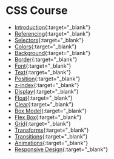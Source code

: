 


# CSS Course



- [Introduction](https://praveenorugantitech.github.io/praveenorugantitech-css/0_Introduction/){:target="_blank"}
- [Referencing](https://praveenorugantitech.github.io/praveenorugantitech-css/1_Referencing/){:target="_blank"}
- [Selectors](https://praveenorugantitech.github.io/praveenorugantitech-css/2_Selectors/){:target="_blank"}
- [Colors](https://praveenorugantitech.github.io/praveenorugantitech-css/3_Colors/){:target="_blank"}
- [Background](https://praveenorugantitech.github.io/praveenorugantitech-css/4_Background/){:target="_blank"}
- [Border](https://praveenorugantitech.github.io/praveenorugantitech-css/5_Border/){:target="_blank"}
- [Font](https://praveenorugantitech.github.io/praveenorugantitech-css/6_Font/){:target="_blank"}
- [Text](https://praveenorugantitech.github.io/praveenorugantitech-css/7_Text/){:target="_blank"}
- [Position](https://praveenorugantitech.github.io/praveenorugantitech-css/8_Position/){:target="_blank"}
- [z-index](https://praveenorugantitech.github.io/praveenorugantitech-css/9_z-index/){:target="_blank"}
- [Display](https://praveenorugantitech.github.io/praveenorugantitech-css/10_Display/){:target="_blank"}
- [Float](https://praveenorugantitech.github.io/praveenorugantitech-css/11_Float/){:target="_blank"}
- [Clear](https://praveenorugantitech.github.io/praveenorugantitech-css/12_Clear/){:target="_blank"}
- [Box Model](https://praveenorugantitech.github.io/praveenorugantitech-css/13_Box_Model/){:target="_blank"}
- [Flex Box](https://praveenorugantitech.github.io/praveenorugantitech-css/14_Flex_Box/){:target="_blank"}
- [Grid](https://praveenorugantitech.github.io/praveenorugantitech-css/15_Grid/){:target="_blank"}
- [Transforms](https://praveenorugantitech.github.io/praveenorugantitech-css/16_Transforms/){:target="_blank"}
- [Transitions](https://praveenorugantitech.github.io/praveenorugantitech-css/17_Transitions/){:target="_blank"}
- [Animations](https://praveenorugantitech.github.io/praveenorugantitech-css/18_Animations/){:target="_blank"}
- [Responsive Design](https://praveenorugantitech.github.io/praveenorugantitech-css/19_ResponsiveDesign/){:target="_blank"}
